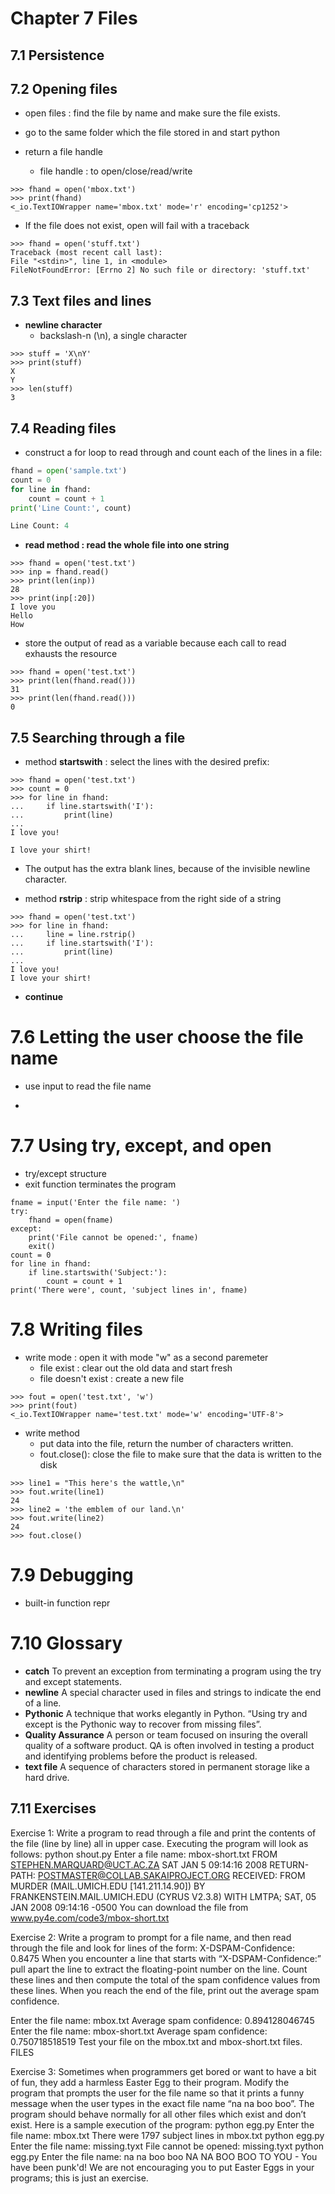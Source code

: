 # Chapter 7  Files

## 7.1 Persistence

## 7.2 Opening files

* open files : find the file by name and make sure the file exists.

* go to the same folder which the file stored in and start python

* return a file handle
   * file handle : to open/close/read/write

```
>>> fhand = open('mbox.txt')
>>> print(fhand)
<_io.TextIOWrapper name='mbox.txt' mode='r' encoding='cp1252'>
```

* If the file does not exist, open will fail with a traceback

```
>>> fhand = open('stuff.txt')
Traceback (most recent call last):
File "<stdin>", line 1, in <module>
FileNotFoundError: [Errno 2] No such file or directory: 'stuff.txt'
```

## 7.3 Text files and lines

* **newline character**
   * backslash-n (\n), a single character
   
```
>>> stuff = 'X\nY'
>>> print(stuff)
X
Y
>>> len(stuff)
3
```

## 7.4 Reading files

* construct a for loop to read through and count each of the lines in a file:

```python
fhand = open('sample.txt')
count = 0
for line in fhand:
    count = count + 1
print('Line Count:', count)

Line Count: 4
```

* **read method : read the whole file into one string**

```
>>> fhand = open('test.txt')
>>> inp = fhand.read()
>>> print(len(inp))
28
>>> print(inp[:20])
I love you
Hello
How
```
* store the output of read as a variable because each call to read exhausts the resource

```
>>> fhand = open('test.txt')
>>> print(len(fhand.read()))
31
>>> print(len(fhand.read()))
0
```

## 7.5 Searching through a file

* method **startswith** : select the lines with the desired prefix:

```
>>> fhand = open('test.txt')
>>> count = 0
>>> for line in fhand:
...     if line.startswith('I'):
...         print(line)
... 
I love you!

I love your shirt!
```
* The output has the extra blank lines, because of the invisible newline character.

* method **rstrip** : strip whitespace from the right side of a string

```
>>> fhand = open('test.txt')
>>> for line in fhand:
...     line = line.rstrip()
...     if line.startswith('I'):
...         print(line)
... 
I love you!
I love your shirt!
```

* **continue**



# 7.6 Letting the user choose the file name

* use input to read the file name

* 






# 7.7 Using try, except, and open

* try/except structure
* exit function terminates the program
```
fname = input('Enter the file name: ') 
try:
    fhand = open(fname) 
except:
    print('File cannot be opened:', fname)
    exit() 
count = 0
for line in fhand:
    if line.startswith('Subject:'):
        count = count + 1
print('There were', count, 'subject lines in', fname)
```

# 7.8 Writing files

* write mode : open it with mode "w" as a second paremeter
   * file exist : clear out the old data and start fresh
   * file doesn't exist : create a new file

```
>>> fout = open('test.txt', 'w')
>>> print(fout)
<_io.TextIOWrapper name='test.txt' mode='w' encoding='UTF-8'>
```
* write method 
   * put data into the file, return the number of characters written.
   * fout.close(): close the file to make sure that the data is written to the disk
   
```
>>> line1 = "This here's the wattle,\n" 
>>> fout.write(line1)
24
>>> line2 = 'the emblem of our land.\n' 
>>> fout.write(line2)
24
>>> fout.close()
```


# 7.9 Debugging

* built-in function repr






# 7.10 Glossary

* **catch** To prevent an exception from terminating a program using the try and except statements.
* **newline** A special character used in files and strings to indicate the end of a line.
* **Pythonic** A technique that works elegantly in Python. “Using try and except is the Pythonic way to recover from missing files”.
* **Quality Assurance** A person or team focused on insuring the overall quality of a software product. QA is often involved in testing a product and identifying problems before the product is released.
* **text file** A sequence of characters stored in permanent storage like a hard drive.

## 7.11 Exercises

Exercise 1: Write a program to read through a file and print the contents of the file (line by line) all in upper case. Executing the program will look as follows:
python shout.py
Enter a file name: mbox-short.txt
FROM STEPHEN.MARQUARD@UCT.AC.ZA SAT JAN 5 09:14:16 2008 RETURN-PATH: <POSTMASTER@COLLAB.SAKAIPROJECT.ORG> RECEIVED: FROM MURDER (MAIL.UMICH.EDU [141.211.14.90])
BY FRANKENSTEIN.MAIL.UMICH.EDU (CYRUS V2.3.8) WITH LMTPA; SAT, 05 JAN 2008 09:14:16 -0500
You can download the file from www.py4e.com/code3/mbox-short.txt 


Exercise 2: Write a program to prompt for a file name, and then read
through the file and look for lines of the form:
X-DSPAM-Confidence: 0.8475
When you encounter a line that starts with “X-DSPAM-Confidence:” pull apart the line to extract the floating-point number on the line. Count these lines and then compute the total of the spam confidence values from these lines. When you reach the end of the file, print out the average spam confidence.

Enter the file name: mbox.txt
Average spam confidence: 0.894128046745
Enter the file name: mbox-short.txt Average spam confidence: 0.750718518519
Test your file on the mbox.txt and mbox-short.txt files.
FILES


Exercise 3: Sometimes when programmers get bored or want to have a bit of fun, they add a harmless Easter Egg to their program. Modify the program that prompts the user for the file name so that it prints a funny message when the user types in the exact file name “na na boo boo”. The program should behave normally for all other files which exist and don’t exist. Here is a sample execution of the program:
python egg.py
Enter the file name: mbox.txt
There were 1797 subject lines in mbox.txt
python egg.py
Enter the file name: missing.tyxt File cannot be opened: missing.tyxt
python egg.py
Enter the file name: na na boo boo
NA NA BOO BOO TO YOU - You have been punk'd!
We are not encouraging you to put Easter Eggs in your programs; this is just an exercise.
